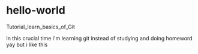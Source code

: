 # hello-world
Tutorial_learn_basics_of_Git

in this crucial time i'm learning git instead of studying and doing homeword yay
but i like this
